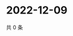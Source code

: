 # 2022-12-09

共 0 条

<!-- BEGIN WEIBO -->
<!-- 最后更新时间 Fri Dec 09 2022 00:19:47 GMT+0800 (China Standard Time) -->

<!-- END WEIBO -->
